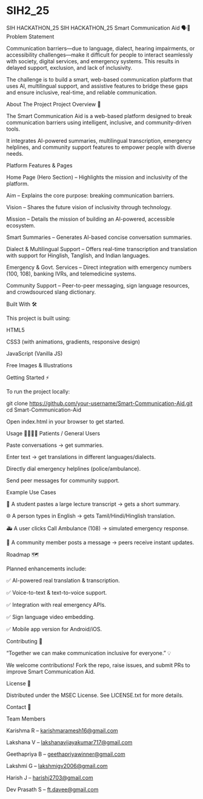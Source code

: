 # SIH2_25
SIH HACKATHON_25
SIH HACKATHON_25
Smart Communication Aid 🗣️🤝
Problem Statement

Communication barriers—due to language, dialect, hearing impairments, or accessibility challenges—make it difficult for people to interact seamlessly with society, digital services, and emergency systems. This results in delayed support, exclusion, and lack of inclusivity.

The challenge is to build a smart, web-based communication platform that uses AI, multilingual support, and assistive features to bridge these gaps and ensure inclusive, real-time, and reliable communication.

About The Project
Project Overview 🚀

The Smart Communication Aid is a web-based platform designed to break communication barriers using intelligent, inclusive, and community-driven tools.

It integrates AI-powered summaries, multilingual transcription, emergency helplines, and community support features to empower people with diverse needs.

Platform Features & Pages

Home Page (Hero Section) – Highlights the mission and inclusivity of the platform.

Aim – Explains the core purpose: breaking communication barriers.

Vision – Shares the future vision of inclusivity through technology.

Mission – Details the mission of building an AI-powered, accessible ecosystem.

Smart Summaries – Generates AI-based concise conversation summaries.

Dialect & Multilingual Support – Offers real-time transcription and translation with support for Hinglish, Tanglish, and Indian languages.

Emergency & Govt. Services – Direct integration with emergency numbers (100, 108), banking IVRs, and telemedicine systems.

Community Support – Peer-to-peer messaging, sign language resources, and crowdsourced slang dictionary.

Built With 🛠️

This project is built using:

HTML5

CSS3 (with animations, gradients, responsive design)

JavaScript (Vanilla JS)

Free Images & Illustrations

Getting Started ⚡

To run the project locally:

git clone https://github.com/your-username/Smart-Communication-Aid.git
cd Smart-Communication-Aid


Open index.html in your browser to get started.

Usage 👩‍💻👨‍💻
Patients / General Users

Paste conversations → get summaries.

Enter text → get translations in different languages/dialects.

Directly dial emergency helplines (police/ambulance).

Send peer messages for community support.

Example Use Cases

📝 A student pastes a large lecture transcript → gets a short summary.

🌐 A person types in English → gets Tamil/Hindi/Hinglish translation.

🚑 A user clicks Call Ambulance (108) → simulated emergency response.

💬 A community member posts a message → peers receive instant updates.

Roadmap 🗺️

Planned enhancements include:

✅ AI-powered real translation & transcription.

✅ Voice-to-text & text-to-voice support.

✅ Integration with real emergency APIs.

✅ Sign language video embedding.

✅ Mobile app version for Android/iOS.

Contributing 🤝

“Together we can make communication inclusive for everyone.” 💡

We welcome contributions! Fork the repo, raise issues, and submit PRs to improve Smart Communication Aid.

License 📜

Distributed under the MSEC License. See LICENSE.txt for more details.

Contact 📩

Team Members

Karishma R – karishmaramesh16@gmail.com

Lakshana V – lakshanavijayakumar717@gmail.com

Geethapriya B – geethapriyawinner@gmail.com

Lakshmi G – lakshmigv2006@gmail.com

Harish J – harishj2703@gmail.com

Dev Prasath S – ft.davee@gmail.com
